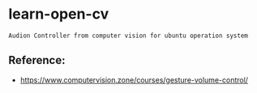 # learn-open-cv

    Audion Controller from computer vision for ubuntu operation system






## Reference:
- https://www.computervision.zone/courses/gesture-volume-control/
